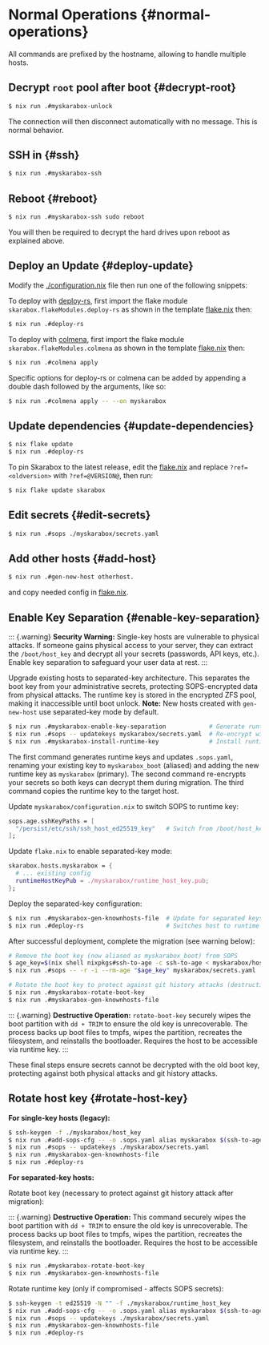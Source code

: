 # Normal Operations {#normal-operations}

All commands are prefixed by the hostname, allowing to handle multiple hosts.

## Decrypt `root` pool after boot {#decrypt-root}

   ```bash
   $ nix run .#myskarabox-unlock
   ```

   The connection will then disconnect automatically with no message.
   This is normal behavior.

## SSH in {#ssh}

   ```bash
   $ nix run .#myskarabox-ssh
   ```

## Reboot {#reboot}

   ```bash
   $ nix run .#myskarabox-ssh sudo reboot
   ```

   You will then be required to decrypt the hard drives upon reboot as explained above.

## Deploy an Update {#deploy-update}

   Modify the [./configuration.nix](@REPO@/template/myskarabox/configuration.nix) file then run one of the following snippets:

   To deploy with [deploy-rs](https://github.com/serokell/deploy-rs),
   first import the flake module `skarabox.flakeModules.deploy-rs` as shown in the template [flake.nix][] then:
   ```bash
   $ nix run .#deploy-rs
   ```

   [flake.nix]: @REPO@/template/flake.nix

   To deploy with [colmena](https://github.com/zhaofengli/colmena),
   first import the flake module `skarabox.flakeModules.colmena` as shown in the template [flake.nix][] then:
   ```bash
   $ nix run .#colmena apply
   ```

   Specific options for deploy-rs or colmena can be added by appending
   a double dash followed by the arguments, like so:

   ```bash
   $ nix run .#colmena apply -- --on myskarabox
   ```

## Update dependencies {#update-dependencies}

   ```bash
   $ nix flake update
   $ nix run .#deploy-rs
   ```

   To pin Skarabox to the latest release, edit the [flake.nix][]
   and replace `?ref=<oldversion>` with `?ref=@VERSION@`,
   then run:
   
   ```bash
   $ nix flake update skarabox
   ```

## Edit secrets {#edit-secrets}

   ```bash
   $ nix run .#sops ./myskarabox/secrets.yaml
   ```

## Add other hosts {#add-host}

   ```bash
   $ nix run .#gen-new-host otherhost.
   ```

   and copy needed config in [flake.nix][].

## Enable Key Separation {#enable-key-separation}

   ::: {.warning}
   **Security Warning:** Single-key hosts are vulnerable to physical attacks. If someone gains physical access to your server, they can extract the `/boot/host_key` and decrypt all your secrets (passwords, API keys, etc.). Enable key separation to safeguard your user data at rest.
   :::

   Upgrade existing hosts to separated-key architecture. This separates the boot key from your administrative secrets, protecting SOPS-encrypted data from physical attacks. The runtime key is stored in the encrypted ZFS pool, making it inaccessible until boot unlock. **Note:** New hosts created with `gen-new-host` use separated-key mode by default.

   ```bash
   $ nix run .#myskarabox-enable-key-separation            # Generate runtime keys & update SOPS config
   $ nix run .#sops -- updatekeys myskarabox/secrets.yaml  # Re-encrypt with both keys
   $ nix run .#myskarabox-install-runtime-key              # Install runtime key on target
   ```

   The first command generates runtime keys and updates `.sops.yaml`, renaming your existing key to `myskarabox_boot` (aliased) and adding the new runtime key as `myskarabox` (primary). The second command re-encrypts your secrets so both keys can decrypt them during migration. The third command copies the runtime key to the target host.

   Update `myskarabox/configuration.nix` to switch SOPS to runtime key:
   ```nix
   sops.age.sshKeyPaths = [
     "/persist/etc/ssh/ssh_host_ed25519_key"   # Switch from /boot/host_key
   ];
   ```

   Update `flake.nix` to enable separated-key mode:
   ```nix
   skarabox.hosts.myskarabox = {
     # ... existing config
     runtimeHostKeyPub = ./myskarabox/runtime_host_key.pub;
   };
   ```

   Deploy the separated-key configuration:
   ```bash
   $ nix run .#myskarabox-gen-knownhosts-file  # Update for separated keys
   $ nix run .#deploy-rs                       # Switches host to runtime key
   ```

   After successful deployment, complete the migration (see warning below):
   ```bash
   # Remove the boot key (now aliased as myskarabox_boot) from SOPS
   $ age_key=$(nix shell nixpkgs#ssh-to-age -c ssh-to-age < myskarabox/host_key.pub)
   $ nix run .#sops -- -r -i --rm-age "$age_key" myskarabox/secrets.yaml

   # Rotate the boot key to protect against git history attacks (destructive)
   $ nix run .#myskarabox-rotate-boot-key
   $ nix run .#myskarabox-gen-knownhosts-file
   ```

   ::: {.warning}
   **Destructive Operation:** `rotate-boot-key` securely wipes the boot partition with `dd + TRIM` to ensure the old key is unrecoverable. The process backs up boot files to tmpfs, wipes the partition, recreates the filesystem, and reinstalls the bootloader. Requires the host to be accessible via runtime key.
   :::

   These final steps ensure secrets cannot be decrypted with the old boot key, protecting against both physical attacks and git history attacks.

## Rotate host key {#rotate-host-key}

   **For single-key hosts (legacy):**

   ```bash
   $ ssh-keygen -f ./myskarabox/host_key
   $ nix run .#add-sops-cfg -- -o .sops.yaml alias myskarabox $(ssh-to-age -i ./myskarabox/host_key.pub)
   $ nix run .#sops -- updatekeys ./myskarabox/secrets.yaml
   $ nix run .#myskarabox-gen-knownhosts-file
   $ nix run .#deploy-rs
   ```

   **For separated-key hosts:**

   Rotate boot key (necessary to protect against git history attack after migration):
   
   ::: {.warning}
   **Destructive Operation:** This command securely wipes the boot partition with `dd + TRIM` to ensure the old key is unrecoverable. The process backs up boot files to tmpfs, wipes the partition, recreates the filesystem, and reinstalls the bootloader. Requires the host to be accessible via runtime key.
   :::
   
   ```bash
   $ nix run .#myskarabox-rotate-boot-key
   $ nix run .#myskarabox-gen-knownhosts-file
   ```

   Rotate runtime key (only if compromised - affects SOPS secrets):
   ```bash
   $ ssh-keygen -t ed25519 -N "" -f ./myskarabox/runtime_host_key
   $ nix run .#add-sops-cfg -- -o .sops.yaml alias myskarabox $(ssh-to-age -i ./myskarabox/runtime_host_key.pub)
   $ nix run .#sops -- updatekeys ./myskarabox/secrets.yaml
   $ nix run .#myskarabox-gen-knownhosts-file
   $ nix run .#deploy-rs
   ```
